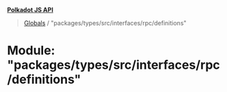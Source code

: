 **[Polkadot JS API](../README.md)**

> [Globals](../globals.md) / "packages/types/src/interfaces/rpc/definitions"

# Module: "packages/types/src/interfaces/rpc/definitions"
